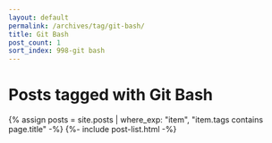 ```yaml
---
layout: default
permalink: /archives/tag/git-bash/
title: Git Bash
post_count: 1
sort_index: 998-git bash
---
```

<h1 class="page-heading">Posts tagged with Git Bash</h1>
{% assign posts = site.posts | where_exp: "item", "item.tags contains page.title" -%}
{%- include post-list.html -%}
